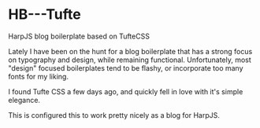 # HB---Tufte
HarpJS blog boilerplate based on TufteCSS

Lately I have been on the hunt for a blog boilerplate that has a strong focus on typography and design, while remaining functional. Unfortunately, most "design" focused boilerplates tend to be flashy, or incorporate too many fonts for my liking.

I found Tufte CSS a few days ago, and quickly fell in love with it's simple elegance. 

This is configured this to work pretty nicely as a blog for HarpJS.
